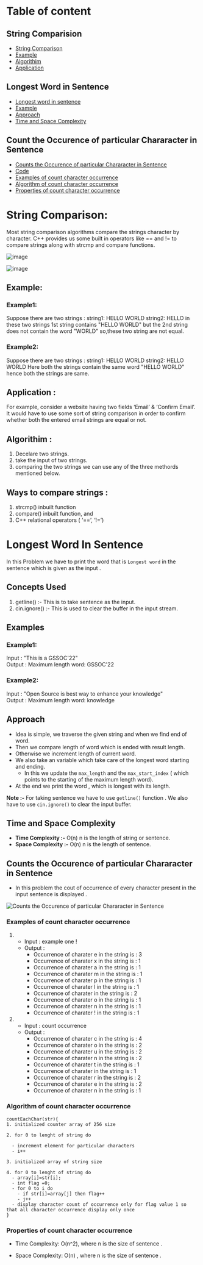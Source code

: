<!-- Table of contents  -->
# Table of content
## String Comparision
- [String Comparison](#string-comparison)
- [Example](#example)
- [Algorithim](#algorithim-)
- [Application](#application-)

## Longest Word in Sentence
- [Longest word in sentence](#longest-word-in-sentence-1)
- [Example](#examples)
- [Approach](#approach)
- [Time and Space Complexity](#time-and-space-complexity)

## Count the Occurence of particular Chararacter in Sentence
- [Counts the Occurence of particular Chararacter in Sentence](#counts-the-occurence-of-particular-chararacter-in-sentence)
- [Code](CountCharOccurrence.cpp)
- [Examples of count character occurrence](#examples-of-count-character-occurrence)
- [Algorithm of count character occurrence](#algorithm-of-count-character-occurrence)
- [Properties of count character occurrence](#properties-of-count-character-occurrence)
    


# String Comparison:
Most string comparison algorithms compare the strings character by character. C++ provides us some built in operators like == and != to compare strings along with strcmp and compare functions.

![image](https://user-images.githubusercontent.com/100208233/162633708-61773b59-35ff-4290-bc66-0d370ed42645.png)

![image](https://user-images.githubusercontent.com/100208233/162752958-b3be8277-195f-4b86-8b38-950dfaf7a6e8.png)


## Example:

### Example1:
Suppose there are two strings :
string1: HELLO WORLD
string2: HELLO
in these two strings 1st string contains "HELLO WORLD" but the 2nd string does not contain the word "WORLD" so,these two string are not equal.

### Example2:
Suppose there are two strings :
string1: HELLO WORLD
string2: HELLO WORLD
Here both the strings contain the same word "HELLO WORLD" hence both the strings are same.  

## Application :
For example, consider a website having two fields ‘Email’ & ‘Confirm Email’. It would have to use some sort of string comparison in order to confirm whether both the entered email strings are equal or not.

## Algorithim :
1. Decelare two strings.
2. take the input of two strings.
3. comparing the two strings we can use any of the three methords mentioned below.

## Ways to compare strings :
1. strcmp() inbuilt function
2. compare() inbuilt function, and
3. C++ relational operators ( ‘==’, ‘!=’)

# Longest Word In Sentence

In this Problem we have to print the word that is `Longest word` in the sentence which is given as the input .

## Concepts Used

1. getline() :- This is to take sentence as the input.
2. cin.ignore() :- This is used to clear the buffer in the input stream.

## Examples

### Example1:
Input : "This is a GSSOC'22" \
Output : Maximum length word: GSSOC'22

### Example2:
Input : "Open Source is best way to enhance your knowledge" \
Output : Maximum length word: knowledge 

## Approach

- Idea is simple, we traverse the given string and when we find end of word.
- Then we compare length of word which is ended with result length.
- Otherwise we increment length of current word.
- We also take an variable which take care of the longest word starting and ending.
  - In this we update the `max_length` and the `max_start_index` ( which points to the starting of the maximum length word).
- At the end we print the word , which is longest with its length.

**Note :-** For taking sentence we have to use `getline()` function . We also have to use `cin.ignore()` to clear the input buffer.

## Time and Space Complexity

- **Time Complexity :-** O(n) n is the length of string or sentence.
- **Space Complexity :-** O(n) n is the length of sentence.

## Counts the Occurence of particular Chararacter in Sentence
- In this problem the cout of occurrence of every character present in the input sentence is displayed .

<!-- image to help better explain the concept -->

![Counts the Occurence of particular Chararacter in Sentence](https://www.shristitechlabs.com/wp-content/uploads/2019/05/totalcharacters.png)

### Examples of count character occurrence
1. - Input : example one !
   - Output : 
     - Occurrence of charater e in the string is : 3
     - Occurrence of charater x in the string is : 1
     - Occurrence of charater a in the string is : 1
     - Occurrence of charater m in the string is : 1
     - Occurrence of charater p in the string is : 1
     - Occurrence of charater l in the string is : 1
     - Occurrence of charater   in the string is : 2
     - Occurrence of charater o in the string is : 1
     - Occurrence of charater n in the string is : 1
     - Occurrence of charater ! in the string is : 1

2. - Input : count occurrence
   - Output : 
     - Occurrence of charater c in the string is : 4
     - Occurrence of charater o in the string is : 2
     - Occurrence of charater u in the string is : 2
     - Occurrence of charater n in the string is : 2
     - Occurrence of charater t in the string is : 1
     - Occurrence of charater   in the string is : 1
     - Occurrence of charater r in the string is : 2
     - Occurrence of charater e in the string is : 2
     - Occurrence of charater n in the string is : 1

### Algorithm of count character occurrence
```
countEachChar(str){
1. initialized counter array of 256 size

2. for 0 to lenght of string do

  - increment element for particular characters
  - i++

3. initialized array of string size

4. for 0 to lenght of string do
  - array[i]=str[i];
  - int flag =0;
  - for 0 to i do
    - if str[i]=array[j] then flag++
    - j++
  - display character count of occurrence only for flag value 1 so that all character occurrence display only once
}

```

### Properties of count character occurrence

- Time Complexity: O(n^2), where n is the size of sentence .

- Space Complexity: O(n) , where n is the size of sentence .
